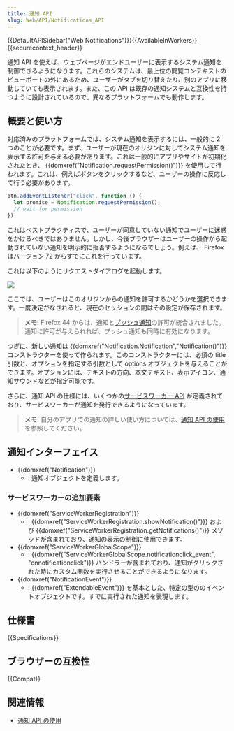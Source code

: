 ```yaml
---
title: 通知 API
slug: Web/API/Notifications_API
---
```


{{DefaultAPISidebar("Web Notifications")}}{{AvailableInWorkers}}{{securecontext_header}}

通知 API を使えば、ウェブページがエンドユーザーに表示するシステム通知を制御できるようになります。これらのシステムは、最上位の閲覧コンテキストのビューポートの外にあるため、ユーザーがタブを切り替えたり、別のアプリに移動していても表示されます。また、この API は既存の通知システムと互換性を持つように設計されているので、異なるプラットフォームでも動作します。

## 概要と使い方

対応済みのプラットフォームでは、システム通知を表示するには、一般的に 2 つのことが必要です。まず、ユーザーが現在のオリジンに対してシステム通知を表示する許可を与える必要があります。これは一般的にアプリやサイトが初期化されたとき、 {{domxref("Notification.requestPermission()")}} を使用して行われます。これは、例えばボタンをクリックするなど、ユーザーの操作に反応して行う必要があります。

```js
btn.addEventListener("click", function () {
  let promise = Notification.requestPermission();
  // wait for permission
});
```

これはベストプラクティスで、ユーザーが同意していない通知でユーザーに迷惑をかけるべきではありません。しかし、今後ブラウザーはユーザーの操作から起動されていない通知を明示的に拒否するようになるでしょう。例えば、 Firefox はバージョン 72 からすでにこれを行っています。

これは以下のようにリクエストダイアログを起動します。

![](screen_shot_2019-12-11_at_9.59.14_am.png)

ここでは、ユーザーはこのオリジンからの通知を許可するかどうかを選択できます。一度決定がなされると、現在のセッションの間はその設定が保存されます。

> **メモ:** Firefox 44 からは、通知と[プッシュ通知](/ja/docs/Web/API/Push_API)の許可が統合されました。通知に許可が与えられれば、プッシュ通知も同時に有効になります。

つぎに、新しい通知は {{domxref("Notification.Notification","Notification()")}} コンストラクターを使って作られます。このコンストラクターには、必須の title 引数と、オプションを指定する引数として options オブジェクトを与えることができます。オプションには、テキストの方向、本文テキスト、表示アイコン、通知サウンドなどが指定可能です。

さらに、通知 API の仕様には、いくつかの[サービスワーカー API](/ja/docs/Web/API/Service_Worker_API) が定義されており、サービスワーカーが通知を発行できるようになっています。

> **メモ:** 自分のアプリでの通知の詳しい使い方については、[通知 API の使用](/ja/docs/Web/API/Notifications_API/Using_the_Notifications_API)を参照してください。

## 通知インターフェイス

- {{domxref("Notification")}}
  - : 通知オブジェクトを定義します。

### サービスワーカーの追加要素

- {{domxref("ServiceWorkerRegistration")}}
  - : {{domxref("ServiceWorkerRegistration.showNotification()")}} および {{domxref("ServiceWorkerRegistration.getNotifications()")}} メソッドが含まれており、通知の表示の制御に使用できます。
- {{domxref("ServiceWorkerGlobalScope")}}
  - : {{domxref("ServiceWorkerGlobalScope.notificationclick_event", "onnotificationclick")}} ハンドラーが含まれており、通知がクリックされた時にカスタム関数を実行させることができるようになります。
- {{domxref("NotificationEvent")}}
  - : {{domxref("ExtendableEvent")}} を基本とした、特定の型ののイベントオブジェクトです。すでに実行された通知を表現します。

## 仕様書

{{Specifications}}

## ブラウザーの互換性

{{Compat}}

## 関連情報

- [通知 API の使用](/ja/docs/Web/API/Notifications_API/Using_the_Notifications_API)
